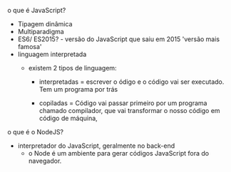 o que é JavaScript? 
- Tipagem dinâmica
- Multiparadigma 
- ES6/ ES2015? 
        - versão do JavaScript que saiu em 2015 'versão mais famosa' 
- linguagem interpretada
    - existem 2 tipos de linguagem:

        - interpretadas = escrever o ódigo e o código vai ser executado. Tem um programa por trás

        - copiladas = Código vai passar primeiro por um programa chamado compilador, que vai transformar o nosso código em código de máquina,


o que é o NodeJS?
- interpretador do JavaScript, geralmente no back-end 
    - o Node é um ambiente para gerar códigos JavaScript fora do navegador.

    
        

